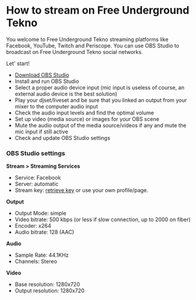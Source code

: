 # How to stream on Free Underground Tekno

You welcome to Free Underground Tekno streaming platforms like Facebook, YouTube, Twitch and Periscope.
You can use OBS Studio to broadcast on Free Underground Tekno social networks.

Let' start!

- [Download OBS Studio](https://obsproject.com/download)
- Install and run OBS Studio
- Select a proper audio device input (mic input is useless of course, an external audio device is the best solution)
- Play your djset/liveset and be sure that you linked an output from your mixer to the computer audio input
- Check the audio input levels and find the optimal volume
- Set up video (media source) or images for your OBS scene
- Mute the audio output of the media source/videos if any and mute the mic input if still active
- Check and update OBS Studio settings

### OBS Studio settings

**Stream > Streaming Services**

- Service: Facebook
- Server:  automatic
- Stream key: [retrieve key](mailto:fabrizio.salmi@gmail.com)
or use your own profile/page.

**Output**

- Output Mode: simple
- Video bitrate: 500 kbps (or less if slow connection, up to 2000 on fiber) 
- Encoder: x264
- Audio bitrate: 128 (AAC)

**Audio**

- Sample Rate: 44.1KHz
- Channels: Stereo

**Video**
- Base resolution: 1280x720
- Output resolution: 1280x720
